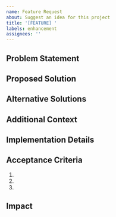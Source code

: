 ```yaml
---
name: Feature Request
about: Suggest an idea for this project
title: '[FEATURE] '
labels: enhancement
assignees: ''
---
```


## Problem Statement
<!-- Describe the problem you're trying to solve -->

## Proposed Solution
<!-- Describe your proposed solution -->

## Alternative Solutions
<!-- Describe any alternative solutions you've considered -->

## Additional Context
<!-- Add any other context about the feature request here -->

## Implementation Details
<!-- If you have specific implementation details in mind, please describe them -->

## Acceptance Criteria
<!-- List the criteria that must be met for this feature to be considered complete -->
1. <!-- First criterion -->
2. <!-- Second criterion -->
3. <!-- And so on... -->

## Impact
<!-- Describe the impact this feature will have on users and the project --> 